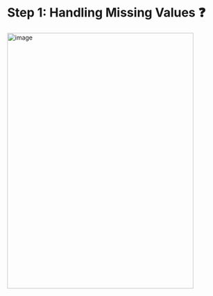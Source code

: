 # Step 1: Handling Missing Values ❓


<img width="429" height="590" alt="image" src="https://github.com/user-attachments/assets/6db927fc-2822-4d8c-93f2-20c54f0dcf24" />
